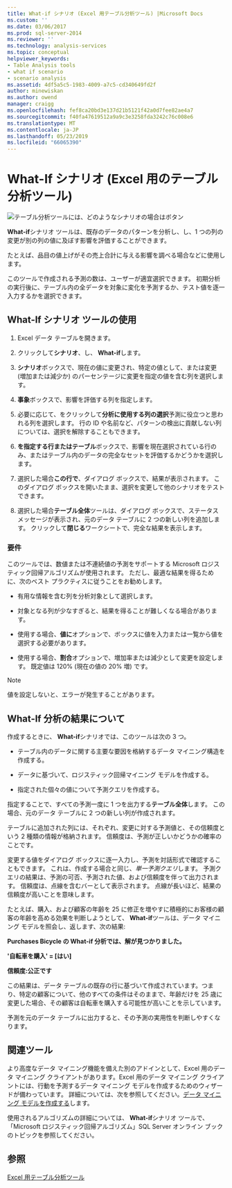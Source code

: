 ```yaml
---
title: What-if シナリオ (Excel 用テーブル分析ツール) |Microsoft Docs
ms.custom: ''
ms.date: 03/06/2017
ms.prod: sql-server-2014
ms.reviewer: ''
ms.technology: analysis-services
ms.topic: conceptual
helpviewer_keywords:
- Table Analysis tools
- what if scenario
- scenario analysis
ms.assetid: 4df5a5c5-1983-4009-a7c5-cd340649fd2f
author: minewiskan
ms.author: owend
manager: craigg
ms.openlocfilehash: fef8ca20bd3e137d21b5121f42a0d7fee82ae4a7
ms.sourcegitcommit: f40fa47619512a9a9c3e3258fda3242c76c008e6
ms.translationtype: MT
ms.contentlocale: ja-JP
ms.lasthandoff: 05/23/2019
ms.locfileid: "66065390"
---
```

# <a name="what-if-scenario-table-analysis-tools-for-excel"></a>What-If シナリオ (Excel 用のテーブル分析ツール)
  ![テーブル分析ツールには、どのようなシナリオの場合はボタン](media/tat-whatif.gif "テーブル分析ツールで What-if シナリオのボタンをクリックします。")  
  
 **What-if**シナリオ ツールは、既存のデータのパターンを分析し、し、1 つの列の変更が別の列の値に及ぼす影響を評価することができます。  
  
 たとえば、品目の値上げがその売上合計に与える影響を調べる場合などに使用します。  
  
 このツールで作成される予測の数は、ユーザーが適宜選択できます。 初期分析の実行後に、テーブル内の全データを対象に変化を予測するか、テスト値を逐一入力するかを選択できます。  
  
## <a name="using-the-what-if-scenario-tool"></a>What-If シナリオ ツールの使用  
  
1.  Excel データ テーブルを開きます。  
  
2.  クリックして**シナリオ**、し、 **What-if**します。  
  
3.  **シナリオ**ボックスで、現在の値に変更され、特定の値として、または変更 (増加または減少か) のパーセンテージに変更を指定の値を含む列を選択します。  
  
4.  **事象**ボックスで、影響を評価する列を指定します。  
  
5.  必要に応じて、をクリックして**分析に使用する列の選択**予測に役立つと思われる列を選択します。 行の ID や名前など、パターンの検出に貢献しない列については、選択を解除することもできます。  
  
6.  **を指定する行またはテーブル**ボックスで、影響を現在選択されている行のみ、またはテーブル内のデータの完全なセットを評価するかどうかを選択します。  
  
7.  選択した場合**この行で**、ダイアログ ボックスで、結果が表示されます。 このダイアログ ボックスを開いたまま、選択を変更して他のシナリオをテストできます。  
  
8.  選択した場合**テーブル全体**ツールは、ダイアログ ボックスで、ステータス メッセージが表示され、元のデータ テーブルに 2 つの新しい列を追加します。 クリックして**閉じる**ワークシートで、完全な結果を表示します。  
  
### <a name="requirements"></a>要件  
 このツールでは、数値または不連続値の予測をサポートする Microsoft ロジスティック回帰アルゴリズムが使用されます。 ただし、最適な結果を得るために、次のベスト プラクティスに従うことをお勧めします。  
  
-   有用な情報を含む列を分析対象として選択します。  
  
-   対象となる列が少なすぎると、結果を得ることが難しくなる場合があります。  
  
-   使用する場合、**値に**オプションで、ボックスに値を入力または一覧から値を選択する必要があります。  
  
-   使用する場合、**割合**オプションで、増加率または減少として変更を設定します。 既定値は 120% (現在の値の 20% 増) です。  
  
> [!NOTE]  
>  値を設定しないと、エラーが発生することがあります。  
  
## <a name="understanding-the-results-of-what-if-analysis"></a>What-If 分析の結果について  
 作成するときに、 **What-if**シナリオでは、このツールは次の 3 つ。  
  
-   テーブル内のデータに関する主要な要因を格納するデータ マイニング構造を作成する。  
  
-   データに基づいて、ロジスティック回帰マイニング モデルを作成する。  
  
-   指定された個々の値について予測クエリを作成する。  
  
 指定することで、すべての予測一度に 1 つを出力する**テーブル全体**します。 この場合、元のデータ テーブルに 2 つの新しい列が作成されます。  
  
 テーブルに追加された列には、それぞれ、変更に対する予測値と、その信頼度という 2 種類の情報が格納されます。 信頼度は、予測が正しいかどうかの確率のことです。  
  
 変更する値をダイアログ ボックスに逐一入力し、予測を対話形式で確認することもできます。 これは、作成する場合と同じ、*単一予測クエリ*します。 予測クエリの結果は、予測の可否、予測された値、および信頼度を伴って出力されます。 信頼度は、点線を含むバーとして表示されます。 点線が長いほど、結果の信頼度が高いことを意味します。  
  
 たとえば、購入、および顧客の年齢を 25 に修正を増やすに積極的にお客様の顧客の年齢を高める効果を判断しようとして、 **What-if**ツールは、データ マイニング モデルを照会し、返します、次の結果:  
  
 **Purchases Bicycle の What-if 分析では、解が見つかりました。**  
  
 **'自転車を購入' = [はい]**  
  
 **信頼度:公正です**  
  
 この結果は、データ テーブルの既存の行に基づいて作成されています。つまり、特定の顧客について、他のすべての条件はそのままで、年齢だけを 25 歳に変更した場合、その顧客は自転車を購入する可能性が高いことを示しています。  
  
 予測を元のデータ テーブルに出力すると、その予測の実用性を判断しやすくなります。  
  
## <a name="related-tools"></a>関連ツール  
 より高度なデータ マイニング機能を備えた別のアドインとして、Excel 用のデータ マイニング クライアントがあります。Excel 用のデータ マイニング クライアントには、行動を予測するデータ マイニング モデルを作成するためのウィザードが備わっています。 詳細については、次を参照してください。[データ マイニング モデルを作成する](creating-a-data-mining-model.md)します。  
  
 使用されるアルゴリズムの詳細については、 **What-if**シナリオ ツールで、「Microsoft ロジスティック回帰アルゴリズム」SQL Server オンライン ブックのトピックを参照してください。  
  
## <a name="see-also"></a>参照  
 [Excel 用テーブル分析ツール](table-analysis-tools-for-excel.md)  
  
  
